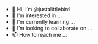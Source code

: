 - 👋 Hi, I’m @justalittlebird
- 👀 I’m interested in ...
- 🌱 I’m currently learning ...
- 💞️ I’m looking to collaborate on ...
- 📫 How to reach me ...

<!---
justalittlebird/justalittlebird is a ✨ special ✨ repository because its `README.md` (this file) appears on your GitHub profile.
You can click the Preview link to take a look at your changes.
--->
